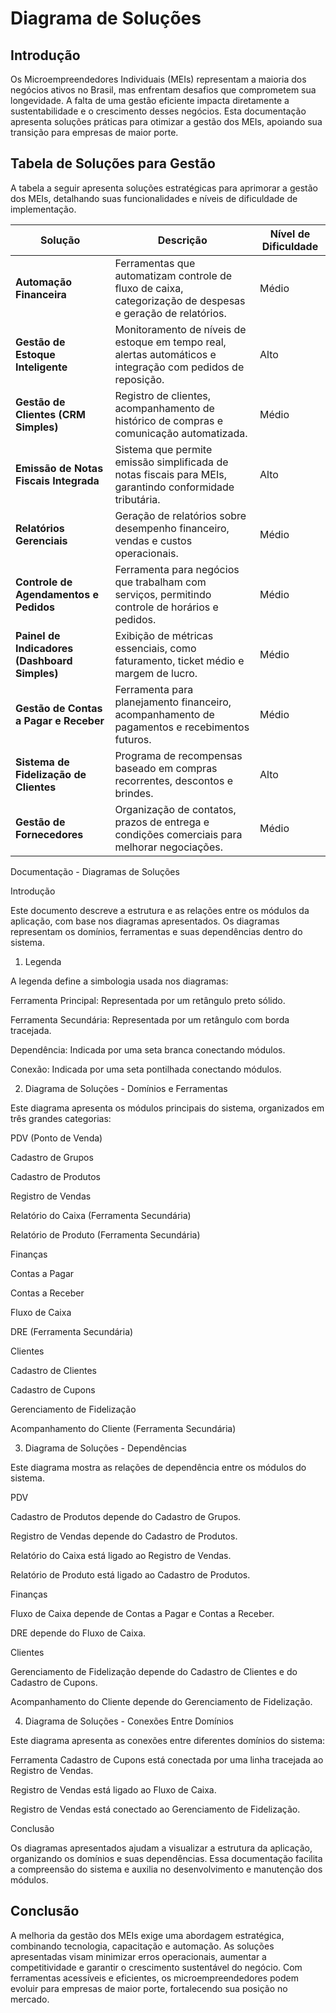 # Diagrama de Soluções

## Introdução
Os Microempreendedores Individuais (MEIs) representam a maioria dos negócios ativos no Brasil, mas enfrentam desafios que comprometem sua longevidade. A falta de uma gestão eficiente impacta diretamente a sustentabilidade e o crescimento desses negócios. Esta documentação apresenta soluções práticas para otimizar a gestão dos MEIs, apoiando sua transição para empresas de maior porte.

## Tabela de Soluções para Gestão
A tabela a seguir apresenta soluções estratégicas para aprimorar a gestão dos MEIs, detalhando suas funcionalidades e níveis de dificuldade de implementação.

| **Solução** | **Descrição** | **Nível de Dificuldade** |
|-------------|--------------|-------------------------|
| **Automação Financeira** | Ferramentas que automatizam controle de fluxo de caixa, categorização de despesas e geração de relatórios. | Médio |
| **Gestão de Estoque Inteligente** | Monitoramento de níveis de estoque em tempo real, alertas automáticos e integração com pedidos de reposição. | Alto |
| **Gestão de Clientes (CRM Simples)** | Registro de clientes, acompanhamento de histórico de compras e comunicação automatizada. | Médio |
| **Emissão de Notas Fiscais Integrada** | Sistema que permite emissão simplificada de notas fiscais para MEIs, garantindo conformidade tributária. | Alto |
| **Relatórios Gerenciais** | Geração de relatórios sobre desempenho financeiro, vendas e custos operacionais. | Médio |
| **Controle de Agendamentos e Pedidos** | Ferramenta para negócios que trabalham com serviços, permitindo controle de horários e pedidos. | Médio |
| **Painel de Indicadores (Dashboard Simples)** | Exibição de métricas essenciais, como faturamento, ticket médio e margem de lucro. | Médio |
| **Gestão de Contas a Pagar e Receber** | Ferramenta para planejamento financeiro, acompanhamento de pagamentos e recebimentos futuros. | Médio |
| **Sistema de Fidelização de Clientes** | Programa de recompensas baseado em compras recorrentes, descontos e brindes. | Alto |
| **Gestão de Fornecedores** | Organização de contatos, prazos de entrega e condições comerciais para melhorar negociações. | Médio |

Documentação - Diagramas de Soluções

Introdução

Este documento descreve a estrutura e as relações entre os módulos da aplicação, com base nos diagramas apresentados. Os diagramas representam os domínios, ferramentas e suas dependências dentro do sistema.

1. Legenda

A legenda define a simbologia usada nos diagramas:

Ferramenta Principal: Representada por um retângulo preto sólido.

Ferramenta Secundária: Representada por um retângulo com borda tracejada.

Dependência: Indicada por uma seta branca conectando módulos.

Conexão: Indicada por uma seta pontilhada conectando módulos.

2. Diagrama de Soluções - Domínios e Ferramentas

Este diagrama apresenta os módulos principais do sistema, organizados em três grandes categorias:

PDV (Ponto de Venda)

Cadastro de Grupos

Cadastro de Produtos

Registro de Vendas

Relatório do Caixa (Ferramenta Secundária)

Relatório de Produto (Ferramenta Secundária)

Finanças

Contas a Pagar

Contas a Receber

Fluxo de Caixa

DRE (Ferramenta Secundária)

Clientes

Cadastro de Clientes

Cadastro de Cupons

Gerenciamento de Fidelização

Acompanhamento do Cliente (Ferramenta Secundária)

3. Diagrama de Soluções - Dependências

Este diagrama mostra as relações de dependência entre os módulos do sistema.

PDV

Cadastro de Produtos depende do Cadastro de Grupos.

Registro de Vendas depende do Cadastro de Produtos.

Relatório do Caixa está ligado ao Registro de Vendas.

Relatório de Produto está ligado ao Cadastro de Produtos.

Finanças

Fluxo de Caixa depende de Contas a Pagar e Contas a Receber.

DRE depende do Fluxo de Caixa.

Clientes

Gerenciamento de Fidelização depende do Cadastro de Clientes e do Cadastro de Cupons.

Acompanhamento do Cliente depende do Gerenciamento de Fidelização.

4. Diagrama de Soluções - Conexões Entre Domínios

Este diagrama apresenta as conexões entre diferentes domínios do sistema:

Ferramenta Cadastro de Cupons está conectada por uma linha tracejada ao Registro de Vendas.

Registro de Vendas está ligado ao Fluxo de Caixa.

Registro de Vendas está conectado ao Gerenciamento de Fidelização.

Conclusão

Os diagramas apresentados ajudam a visualizar a estrutura da aplicação, organizando os domínios e suas dependências. Essa documentação facilita a compreensão do sistema e auxilia no desenvolvimento e manutenção dos módulos.



## Conclusão
A melhoria da gestão dos MEIs exige uma abordagem estratégica, combinando tecnologia, capacitação e automação. As soluções apresentadas visam minimizar erros operacionais, aumentar a competitividade e garantir o crescimento sustentável do negócio. Com ferramentas acessíveis e eficientes, os microempreendedores podem evoluir para empresas de maior porte, fortalecendo sua posição no mercado.

